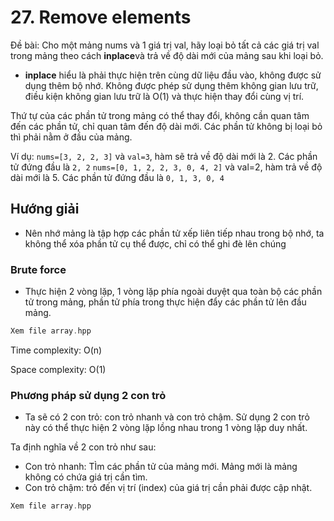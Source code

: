# 27. Remove elements

Đề bài: Cho một mảng nums và 1 giá trị val, hãy loại bỏ tất cả các giá trị val trong mảng theo cách **inplace**và trả về độ dài mới của mảng sau khi loại bỏ.

- **inplace** hiểu là phải thực hiện trên cùng dữ liệu đầu vào, không được sử dụng thêm bộ nhớ. 
Không được phép sử dụng thêm không gian lưu trữ, điều kiện không gian lưu trữ là O(1) và thực hiện thay đổi cùng vị trí.

Thứ tự của các phần tử trong mảng có thể thay đổi, không cần quan tâm đến các phần tử, chỉ quan tâm đến độ dài mới. Các phần tử không bị loại bỏ thì phải nằm ở đầu của mảng.

Ví dụ: `nums=[3, 2, 2, 3]` và `val=3`, hàm sẽ trả về độ dài mới là 2. Các phần tử đứng đầu là `2, 2`
`nums=[0, 1, 2, 2, 3, 0, 4, 2]` và val=2, hàm trả về độ dài mới là 5. Các phần tử đứng đầu là `0, 1, 3, 0, 4` 


## Hướng giải 

- Nên nhớ mảng là tập hợp các phần tử xếp liên tiếp nhau trong bộ nhớ, ta không thể xóa phần tử cụ thể được, chỉ có thể ghi đè lên chúng

### Brute force

- Thực hiện 2 vòng lặp, 1 vòng lặp phía ngoài duyệt qua toàn bộ các phần tử trong mảng, phần tử phía trong thực hiện đẩy các phần tử lên đầu mảng.

```cpp
Xem file array.hpp
```
Time complexity: O(n)

Space complexity: O(1)
### Phương pháp sử dụng 2 con trỏ

- Ta sẽ có 2 con trỏ: con trỏ nhanh và con trỏ chậm. Sử dụng 2 con trỏ này có thể thực hiện 2 vòng lặp lồng nhau trong 1 vòng lặp duy nhất.

Ta định nghĩa về 2 con trỏ như sau:
- Con trỏ nhanh: TÌm các phần tử của mảng mới. Mảng mới là mảng không có chứa giá trị cần tìm.
- Con trỏ chậm: trỏ đến vị trí (index) của giá trị cần phải được cập nhật.

```c++
Xem file array.hpp
```

